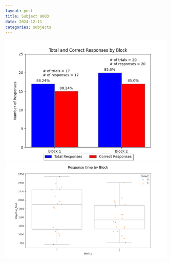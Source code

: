 ```yaml
---
layout: post
title: Subject 9003
date: 2024-12-11
categories: subjects
---
```


![](data/9003/run-2/9003_ATS_responses.png)
![](data/9003/run-2/9003_ATS_rt.png)

